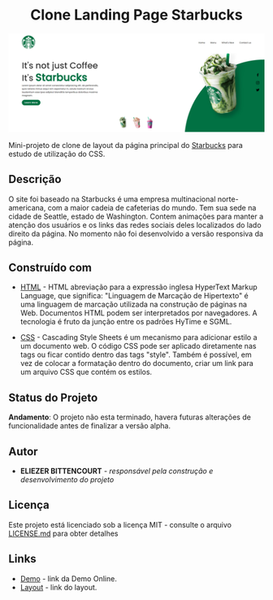 <h1 align="center"> Clone Landing Page Starbucks </h1>

<div align="center">
    <img src="DOC/resultado.png" alt="Demonstração da Tela" width="600">
</div>

Mini-projeto de clone de layout da página principal do [Starbucks](https://www.starbucks.com.br/) para estudo de utilização do CSS.


## Descrição

O site foi baseado na Starbucks é uma empresa multinacional norte-americana, com a maior cadeia de cafeterias do mundo. Tem sua sede na cidade de Seattle, estado de Washington. Contem animações para manter a atenção dos usuários e os links das redes sociais deles localizados do lado direito da página. No momento não foi desenvolvido a versão responsiva da página.


## Construído com

* [HTML](https://www.w3schools.com/html/) - HTML abreviação para a expressão inglesa HyperText Markup Language, que significa: "Linguagem de Marcação de Hipertexto" é uma linguagem de marcação utilizada na construção de páginas na Web. Documentos HTML podem ser interpretados por navegadores. A tecnologia é fruto da junção entre os padrões HyTime e SGML.

* [CSS](https://www.w3schools.com/css/default.asp) - Cascading Style Sheets é um mecanismo para adicionar estilo a um documento web. O código CSS pode ser aplicado diretamente nas tags ou ficar contido dentro das tags "style". Também é possível, em vez de colocar a formatação dentro do documento, criar um link para um arquivo CSS que contém os estilos.

## Status do Projeto

**Andamento**: O projeto não esta terminado, havera futuras alterações de funcionalidade antes de finalizar a versão alpha.

## Autor

* **ELIEZER BITTENCOURT** - *responsável pela construção e desenvolvimento do projeto*

## Licença
Este projeto está licenciado sob a licença MIT - consulte o arquivo  [LICENSE.md](LICENSE.md) para obter detalhes


## Links
* [Demo](?) - link da Demo Online.
* [Layout](https://morioh.com/p/bda6ce16b5d8) - link do layout.




